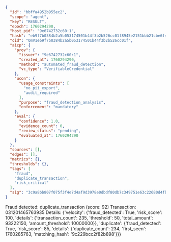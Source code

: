 ```json
{
  "id": "bbffa4952b955ec2",
  "scope": "agent",
  "key": "RESULT",
  "epoch": 1760294290,
  "host_pid": "9e6742732c60:1",
  "hash": "eb9f7b0384b2a5b053174501b44f3b2b526cc01f8945e2151bbb21cbe6f42187",
  "cid": "QmV1eb9f7b0384b2a5b053174501b44f3b2b526cc01f",
  "aicp": {
    "prov": {
      "issuer": "9e6742732c60:1",
      "created_at": 1760294290,
      "method": "automated_fraud_detection",
      "vc_type": "VerifiableCredential"
    },
    "ucon": {
      "usage_constraints": [
        "no_pii_export",
        "audit_required"
      ],
      "purpose": "fraud_detection_analysis",
      "enforcement": "mandatory"
    },
    "eval": {
      "confidence": 1.0,
      "evidence_count": 0,
      "review_status": "pending",
      "evaluated_at": 1760294290
    }
  },
  "sources": [],
  "edges": [],
  "metrics": {},
  "thresholds": {},
  "tags": [
    "fraud",
    "duplicate_transaction",
    "risk_critical"
  ],
  "sig": "3c9a8bb807f075f3f4e7d4af9d3978e0dbdf80db7c349751e63c22680d4fb318"
}
```

Fraud detected: duplicate_transaction (score: 92)
Transaction: 031201465763935
Details: {'velocity': {'fraud_detected': True, 'risk_score': 100, 'details': {'transaction_count': 235, 'threshold': 50, 'total_amount': 93222150, 'amount_threshold': 10000000}}, 'duplicate': {'fraud_detected': True, 'risk_score': 85, 'details': {'duplicate_count': 234, 'first_seen': 1760285763, 'matching_hash': '9c229bcc2f82b898'}}}